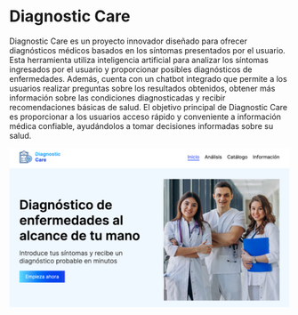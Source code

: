 # Diagnostic Care 
Diagnostic Care es un proyecto innovador diseñado para ofrecer diagnósticos médicos basados en los síntomas presentados por el usuario. Esta herramienta utiliza inteligencia artificial para analizar los síntomas ingresados por el usuario y proporcionar posibles diagnósticos de enfermedades. Además, cuenta con un chatbot integrado que permite a los usuarios realizar preguntas sobre los resultados obtenidos, obtener más información sobre las condiciones diagnosticadas y recibir recomendaciones básicas de salud. El objetivo principal de Diagnostic Care es proporcionar a los usuarios acceso rápido y conveniente a información médica confiable, ayudándolos a tomar decisiones informadas sobre su salud.

![alt text](image.png)
